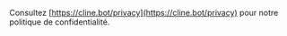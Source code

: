 Consultez [https://cline.bot/privacy](https://cline.bot/privacy) pour notre politique de confidentialité.